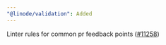 ```yaml
---
"@linode/validation": Added
---
```


Linter rules for common pr feedback points ([#11258](https://github.com/linode/manager/pull/11258))
